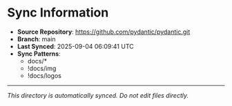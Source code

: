 # Sync Information

- **Source Repository**: https://github.com/pydantic/pydantic.git
- **Branch**: main
- **Last Synced**: 2025-09-04 06:09:41 UTC
- **Sync Patterns**:
  - docs/*
  - !docs/img
  - !docs/logos

---
*This directory is automatically synced. Do not edit files directly.*
